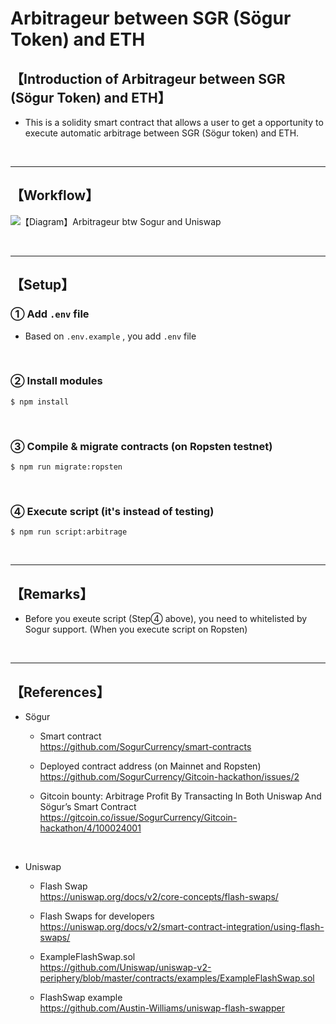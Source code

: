 # Arbitrageur between SGR (Sögur Token) and ETH
## 【Introduction of Arbitrageur between SGR (Sögur Token) and ETH】
- This is a solidity smart contract that allows a user to get a opportunity to execute automatic arbitrage between SGR (Sögur token) and ETH.


&nbsp;

***

## 【Workflow】
![【Diagram】Arbitrageur btw Sogur and Uniswap](https://user-images.githubusercontent.com/19357502/100517139-02808a80-31cc-11eb-8b6a-dae2bfe99846.jpg)

&nbsp;

***

## 【Setup】
### ① Add `.env` file
- Based on `.env.example` , you add  `.env` file

<br>

### ② Install modules
```
$ npm install
```

<br>

### ③ Compile & migrate contracts (on Ropsten testnet)
```
$ npm run migrate:ropsten
```

<br>

### ④ Execute script (it's instead of testing)
```
$ npm run script:arbitrage
```

&nbsp;

***

## 【Remarks】
- Before you exeute script (Step④ above), you need to whitelisted by Sogur support. (When you execute script on Ropsten)


&nbsp;


***

## 【References】
- Sögur 
  - Smart contract  
    https://github.com/SogurCurrency/smart-contracts  

  - Deployed contract address (on Mainnet and Ropsten)  
    https://github.com/SogurCurrency/Gitcoin-hackathon/issues/2

  - Gitcoin bounty: Arbitrage Profit By Transacting In Both Uniswap And Sögur’s Smart Contract  
    https://gitcoin.co/issue/SogurCurrency/Gitcoin-hackathon/4/100024001  

<br>

- Uniswap 
  - Flash Swap  
    https://uniswap.org/docs/v2/core-concepts/flash-swaps/  

  - Flash Swaps for developers  
    https://uniswap.org/docs/v2/smart-contract-integration/using-flash-swaps/     

  - ExampleFlashSwap.sol  
    https://github.com/Uniswap/uniswap-v2-periphery/blob/master/contracts/examples/ExampleFlashSwap.sol  

  - FlashSwap example  
    https://github.com/Austin-Williams/uniswap-flash-swapper  
